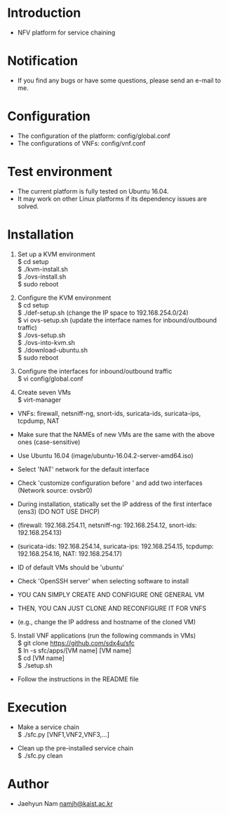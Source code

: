 # Introduction
- NFV platform for service chaining  

# Notification
- If you find any bugs or have some questions, please send an e-mail to me.  

# Configuration
- The configuration of the platform: config/global.conf  
- The configurations of VNFs: config/vnf.conf  

# Test environment
- The current platform is fully tested on Ubuntu 16.04.  
- It may work on other Linux platforms if its dependency issues are solved.  

# Installation
1. Set up a KVM environment  
$ cd setup  
$ ./kvm-install.sh  
$ ./ovs-install.sh  
$ sudo reboot  

2. Configure the KVM environment  
$ cd setup  
$ ./def-setup.sh  (change the IP space to 192.168.254.0/24)  
$ vi ovs-setup.sh  (update the interface names for inbound/outbound traffic)  
$ ./ovs-setup.sh  
$ ./ovs-into-kvm.sh  
$ ./download-ubuntu.sh  
$ sudo reboot  

3. Configure the interfaces for inbound/outbound traffic  
$ vi config/global.conf  

4. Create seven VMs  
$ virt-manager  
- VNFs: firewall, netsniff-ng, snort-ids, suricata-ids, suricata-ips, tcpdump, NAT  
- Make sure that the NAMEs of new VMs are the same with the above ones (case-sensitive)  
- Use Ubuntu 16.04 (image/ubuntu-16.04.2-server-amd64.iso)  
- Select 'NAT' network for the default interface  
- Check 'customize configuration before ' and add two interfaces (Network source: ovsbr0)  
- During installation, statically set the IP address of the first interface (ens3) (DO NOT USE DHCP)  
- (firewall: 192.168.254.11, netsniff-ng: 192.168.254.12, snort-ids: 192.168.254.13)  
- (suricata-ids: 192.168.254.14, suricata-ips: 192.168.254.15, tcpdump: 192.168.254.16, NAT: 192.168.254.17)  
- ID of default VMs should be 'ubuntu'  
- Check 'OpenSSH server' when selecting software to install  

- YOU CAN SIMPLY CREATE AND CONFIGURE ONE GENERAL VM  
- THEN, YOU CAN JUST CLONE AND RECONFIGURE IT FOR VNFS  
- (e.g., change the IP address and hostname of the cloned VM)  

5. Install VNF applications (run the following commands in VMs)  
$ git clone https://github.com/sdx4u/sfc  
$ ln -s sfc/apps/[VM name] [VM name]  
$ cd [VM name]  
$ ./setup.sh  
- Follow the instructions in the README file  

# Execution
- Make a service chain  
$ ./sfc.py [VNF1,VNF2,VNF3,...]  

- Clean up the pre-installed service chain  
$ ./sfc.py clean  

# Author
- Jaehyun Nam <namjh@kaist.ac.kr>  
